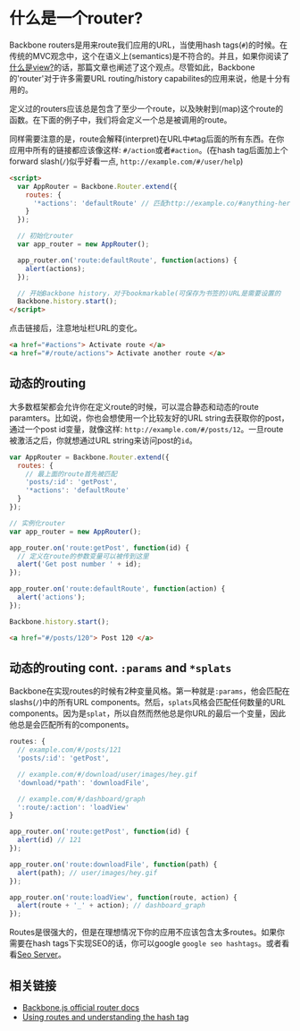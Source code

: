 # 什么是一个router?
Backbone routers是用来route我们应用的URL，当使用hash tags(`#`)的时候。在传统的MVC观念中，这个在语义上(semantics)是不符合的。并且，如果你阅读了[什么是view?]()的话，那篇文章也阐述了这个观点。尽管如此，Backbone的'router'对于许多需要URL routing/history capabilites的应用来说，他是十分有用的。

定义过的routers应该总是包含了至少一个route，以及映射到(map)这个route的函数。在下面的例子中，我们将会定义一个总是被调用的route。

同样需要注意的是，route会解释(interpret)在URL中`#`tag后面的所有东西。在你应用中所有的链接都应该像这样: `#/action`或者`#action`。(在hash tag后面加上个forward slash(`/`)似乎好看一点, `http://example.com/#/user/help`)

```html
<script>
  var AppRouter = Backbone.Router.extend({
    routes: {
      '*actions': 'defaultRoute' // 匹配http://example.co/#anything-here
    }
  });

  // 初始化router
  var app_router = new AppRouter();

  app_router.on('route:defaultRoute', function(actions) {
    alert(actions);
  });

  // 开始Backbone history，对于bookmarkable(可保存为书签的)URL是需要设置的
  Backbone.history.start();
</script>
```
点击链接后，注意地址栏URL的变化。
```html
<a href="#actions"> Activate route </a>
<a href="#/route/actions"> Activate another route </a>
```

## 动态的routing
大多数框架都会允许你在定义route的时候，可以混合静态和动态的route paramters。比如说，你也会想使用一个比较友好的URL string去获取你的post，通过一个post id变量，就像这样: `http://example.com/#/posts/12`。一旦route被激活之后，你就想通过URL string来访问post的`id`。

```javascript
var AppRouter = Backbone.Router.extend({
  routes: {
    // 最上面的route首先被匹配
    'posts/:id': 'getPost',
    '*actions': 'defaultRoute'
  }
});

// 实例化router
var app_router = new AppRouter();

app_router.on('route:getPost', function(id) {
  // 定义在route的参数变量可以被传到这里
  alert('Get post number ' + id);
});

app_router.on('route:defaultRoute', function(action) {
  alert('actions');
});

Backbone.history.start();
```

```html
<a href="#/posts/120"> Post 120 </a>
```

## 动态的routing cont. `:params` and `*splats`
Backbone在实现routes的时候有2种变量风格。第一种就是`:params`，他会匹配在slashs(`/`)中的所有URL components。然后，`splats`风格会匹配任何数量的URL components。因为是`splat`，所以自然而然他总是你URL的最后一个变量，因此他总是会匹配所有的components。

```javascript
routes: {
  // example.com/#/posts/121
  'posts/:id': 'getPost',

  // example.com/#/download/user/images/hey.gif
  'download/*path': 'downloadFile',

  // example.com/#/dashboard/graph
  ':route/:action': 'loadView'
}

app_router.on('route:getPost', function(id) {
  alert(id) // 121
});

app_router.on('route:downloadFile', function(path) {
  alert(path); // user/images/hey.gif
});

app_router.on('route:loadView', function(route, action) {
  alert(route + '_' + action); // dashboard_graph
});
```

Routes是很强大的，但是在理想情况下你的应用不应该包含太多routes。如果你需要在hash tags下实现SEO的话，你可以google `google seo hashtags`。或者看看[Seo Server](http://seo.apiengine.io/)。

## 相关链接
- [Backbone.js official router docs](http://documentcloud.github.io/backbone/#Router)
- [Using routes and understanding the hash tag](http://thomasdavis.github.io/2011/02/07/making-a-restful-ajax-app.html)
